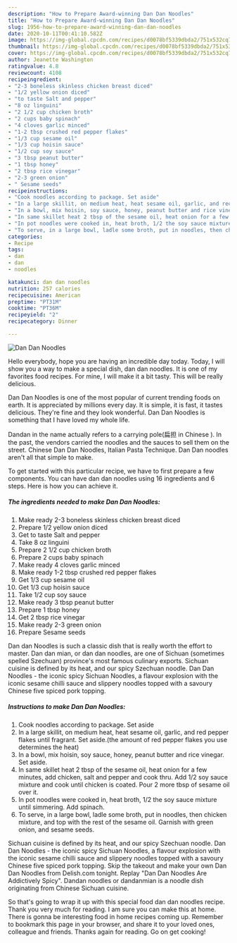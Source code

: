```yaml
---
description: "How to Prepare Award-winning Dan Dan Noodles"
title: "How to Prepare Award-winning Dan Dan Noodles"
slug: 1956-how-to-prepare-award-winning-dan-dan-noodles
date: 2020-10-11T00:41:10.582Z
image: https://img-global.cpcdn.com/recipes/d0078bf5339dbda2/751x532cq70/dan-dan-noodles-recipe-main-photo.jpg
thumbnail: https://img-global.cpcdn.com/recipes/d0078bf5339dbda2/751x532cq70/dan-dan-noodles-recipe-main-photo.jpg
cover: https://img-global.cpcdn.com/recipes/d0078bf5339dbda2/751x532cq70/dan-dan-noodles-recipe-main-photo.jpg
author: Jeanette Washington
ratingvalue: 4.8
reviewcount: 4108
recipeingredient:
- "2-3 boneless skinless chicken breast diced"
- "1/2 yellow onion diced"
- "to taste Salt and pepper"
- "8 oz linguini"
- "2 1/2 cup chicken broth"
- "2 cups baby spinach"
- "4 cloves garlic minced"
- "1-2 tbsp crushed red pepper flakes"
- "1/3 cup sesame oil"
- "1/3 cup hoisin sauce"
- "1/2 cup soy sauce"
- "3 tbsp peanut butter"
- "1 tbsp honey"
- "2 tbsp rice vinegar"
- "2-3 green onion"
- " Sesame seeds"
recipeinstructions:
- "Cook noodles according to package. Set aside"
- "In a large skillit, on medium heat, heat sesame oil, garlic, and red pepper flakes until fragrant. Set aside.(the amount of red pepper flakes you use determines the heat)"
- "In a bowl, mix hoisin, soy sauce, honey, peanut butter and rice vinegar. Set aside."
- "In same skillet heat 2 tbsp of the sesame oil, heat onion for a few minutes, add chicken, salt and pepper and cook thru. Add 1/2 soy sauce mixture and cook until chicken is coated. Pour 2 more tbsp of sesame oil over it."
- "In pot noodles were cooked in, heat broth, 1/2 the soy sauce mixture until simmering. Add spinach."
- "To serve, in a large bowl, ladle some broth, put in noodles, then chicken mixture, and top with the rest of the sesame oil. Garnish with green onion, and sesame seeds."
categories:
- Recipe
tags:
- dan
- dan
- noodles

katakunci: dan dan noodles 
nutrition: 257 calories
recipecuisine: American
preptime: "PT31M"
cooktime: "PT36M"
recipeyield: "2"
recipecategory: Dinner

---
```



![Dan Dan Noodles](https://img-global.cpcdn.com/recipes/d0078bf5339dbda2/751x532cq70/dan-dan-noodles-recipe-main-photo.jpg)

Hello everybody, hope you are having an incredible day today. Today, I will show you a way to make a special dish, dan dan noodles. It is one of my favorites food recipes. For mine, I will make it a bit tasty. This will be really delicious.

Dan Dan Noodles is one of the most popular of current trending foods on earth. It is appreciated by millions every day. It is simple, it is fast, it tastes delicious. They're fine and they look wonderful. Dan Dan Noodles is something that I have loved my whole life.

Dandan in the name actually refers to a carrying pole(扁担 in Chinese ). In the past, the vendors carried the noodles and the sauces to sell them on the street. Chinese Dan Dan Noodles, Italian Pasta Technique. Dan Dan noodles aren&#39;t all that simple to make.


To get started with this particular recipe, we have to first prepare a few components. You can have dan dan noodles using 16 ingredients and 6 steps. Here is how you can achieve it.

<!--inarticleads1-->

##### The ingredients needed to make Dan Dan Noodles:

1. Make ready 2-3 boneless skinless chicken breast diced
1. Prepare 1/2 yellow onion diced
1. Get to taste Salt and pepper
1. Take 8 oz linguini
1. Prepare 2 1/2 cup chicken broth
1. Prepare 2 cups baby spinach
1. Make ready 4 cloves garlic minced
1. Make ready 1-2 tbsp crushed red pepper flakes
1. Get 1/3 cup sesame oil
1. Get 1/3 cup hoisin sauce
1. Take 1/2 cup soy sauce
1. Make ready 3 tbsp peanut butter
1. Prepare 1 tbsp honey
1. Get 2 tbsp rice vinegar
1. Make ready 2-3 green onion
1. Prepare  Sesame seeds


Dan dan Noodles is such a classic dish that is really worth the effort to master. Dan dan mian, or dan dan noodles, are one of Sichuan (sometimes spelled Szechuan) province&#39;s most famous culinary exports. Sichuan cuisine is defined by its heat, and our spicy Szechuan noodle. Dan Dan Noodles - the iconic spicy Sichuan Noodles, a flavour explosion with the iconic sesame chilli sauce and slippery noodles topped with a savoury Chinese five spiced pork topping. 

<!--inarticleads2-->

##### Instructions to make Dan Dan Noodles:

1. Cook noodles according to package. Set aside
1. In a large skillit, on medium heat, heat sesame oil, garlic, and red pepper flakes until fragrant. Set aside.(the amount of red pepper flakes you use determines the heat)
1. In a bowl, mix hoisin, soy sauce, honey, peanut butter and rice vinegar. Set aside.
1. In same skillet heat 2 tbsp of the sesame oil, heat onion for a few minutes, add chicken, salt and pepper and cook thru. Add 1/2 soy sauce mixture and cook until chicken is coated. Pour 2 more tbsp of sesame oil over it.
1. In pot noodles were cooked in, heat broth, 1/2 the soy sauce mixture until simmering. Add spinach.
1. To serve, in a large bowl, ladle some broth, put in noodles, then chicken mixture, and top with the rest of the sesame oil. Garnish with green onion, and sesame seeds.


Sichuan cuisine is defined by its heat, and our spicy Szechuan noodle. Dan Dan Noodles - the iconic spicy Sichuan Noodles, a flavour explosion with the iconic sesame chilli sauce and slippery noodles topped with a savoury Chinese five spiced pork topping. Skip the takeout and make your own Dan Dan Noodles from Delish.com tonight. Replay &#34;Dan Dan Noodles Are Addictively Spicy&#34;. Dandan noodles or dandanmian is a noodle dish originating from Chinese Sichuan cuisine. 

So that's going to wrap it up with this special food dan dan noodles recipe. Thank you very much for reading. I am sure you can make this at home. There is gonna be interesting food in home recipes coming up. Remember to bookmark this page in your browser, and share it to your loved ones, colleague and friends. Thanks again for reading. Go on get cooking!
